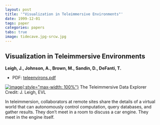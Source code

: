 ```yaml
---
layout: post
title: '"Visualization in Teleimmersive Environments"'
date: 1999-12-01
tags: paper
categories: papers
tabs: true
image: tidecave.jpg-srcw.jpg
---
```


## Visualization in Teleimmersive Environments
**Leigh, J., Johnson, A., Brown, M., Sandin, D., DeFanti, T.**
- PDF: [teleenvirons.pdf](/documents/teleenvirons.pdf)


[![image](https://www.evl.uic.edu/output/originals/tidecave.jpg-srcw.jpg){:style="max-width: 100%"}](https://www.evl.uic.edu/output/originals/tidecave.jpg-srcw.jpg)
The Teleimmersive Data Explorer
Credit: J. Leigh, EVL

In teleimmersion, collaborators at remote sites share the details of a virtual world that can autonomously control computation, query databases, and gather results.  They don&rsquo;t meet in a room to discuss a car engine. They meet in the engine itself.